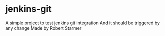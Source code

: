 # jenkins-git

A simple project to test jenkins git integration
And it should be triggered by any change
Made by Robert Starmer
